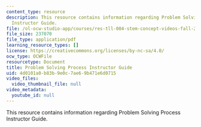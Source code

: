 ```yaml
---
content_type: resource
description: This resource contains information regarding Problem Solving Process
  Instructor Guide.
file: /ol-ocw-studio-app/courses/res-tll-004-stem-concept-videos-fall-2013/4d0101a0b83b9e0c7ae69b471e6d0715_MITRES_TLL-004F13_PSPr_IG.pdf
file_size: 237070
file_type: application/pdf
learning_resource_types: []
license: https://creativecommons.org/licenses/by-nc-sa/4.0/
ocw_type: OCWFile
resourcetype: Document
title: Problem Solving Process Instructor Guide
uid: 4d0101a0-b83b-9e0c-7ae6-9b471e6d0715
video_files:
  video_thumbnail_file: null
video_metadata:
  youtube_id: null
---
```

This resource contains information regarding Problem Solving Process Instructor Guide.
